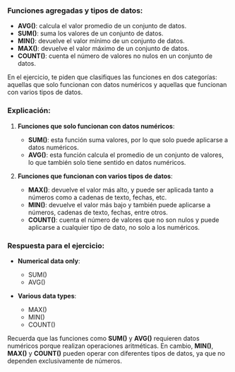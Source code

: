 ### Funciones agregadas y tipos de datos:

- **AVG()**: calcula el valor promedio de un conjunto de datos.
- **SUM()**: suma los valores de un conjunto de datos.
- **MIN()**: devuelve el valor mínimo de un conjunto de datos.
- **MAX()**: devuelve el valor máximo de un conjunto de datos.
- **COUNT()**: cuenta el número de valores no nulos en un conjunto de datos.

En el ejercicio, te piden que clasifiques las funciones en dos categorías: aquellas que solo funcionan con datos numéricos y aquellas que funcionan con varios tipos de datos.

### Explicación:
1. **Funciones que solo funcionan con datos numéricos**:
   - **SUM()**: esta función suma valores, por lo que solo puede aplicarse a datos numéricos.
   - **AVG()**: esta función calcula el promedio de un conjunto de valores, lo que también solo tiene sentido en datos numéricos.

2. **Funciones que funcionan con varios tipos de datos**:
   - **MAX()**: devuelve el valor más alto, y puede ser aplicada tanto a números como a cadenas de texto, fechas, etc.
   - **MIN()**: devuelve el valor más bajo y también puede aplicarse a números, cadenas de texto, fechas, entre otros.
   - **COUNT()**: cuenta el número de valores que no son nulos y puede aplicarse a cualquier tipo de dato, no solo a los numéricos.

### Respuesta para el ejercicio:
- **Numerical data only**:
   - SUM()
   - AVG()
   
- **Various data types**:
   - MAX()
   - MIN()
   - COUNT()

Recuerda que las funciones como **SUM()** y **AVG()** requieren datos numéricos porque realizan operaciones aritméticas. En cambio, **MIN()**, **MAX()** y **COUNT()** pueden operar con diferentes tipos de datos, ya que no dependen exclusivamente de números. 